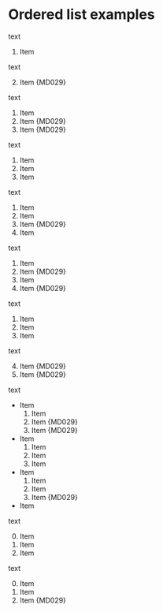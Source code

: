 # Ordered list examples

text

1. Item

text

2. Item {MD029}

text

1. Item
1. Item {MD029}
1. Item {MD029}

text

1. Item
2. Item
3. Item

text

1. Item
2. Item
1. Item {MD029}
4. Item

text

1. Item
1. Item {MD029}
3. Item
1. Item {MD029}

text

1. Item
2. Item
3. Item

text

4. Item {MD029}
5. Item {MD029}

text

- Item
  1. Item
  1. Item {MD029}
  1. Item {MD029}
- Item
  1. Item
  2. Item
  3. Item
- Item
  1. Item
  2. Item
  4. Item {MD029}
- Item

text

0. Item
1. Item
2. Item

text

0. Item
1. Item
3. Item {MD029}

